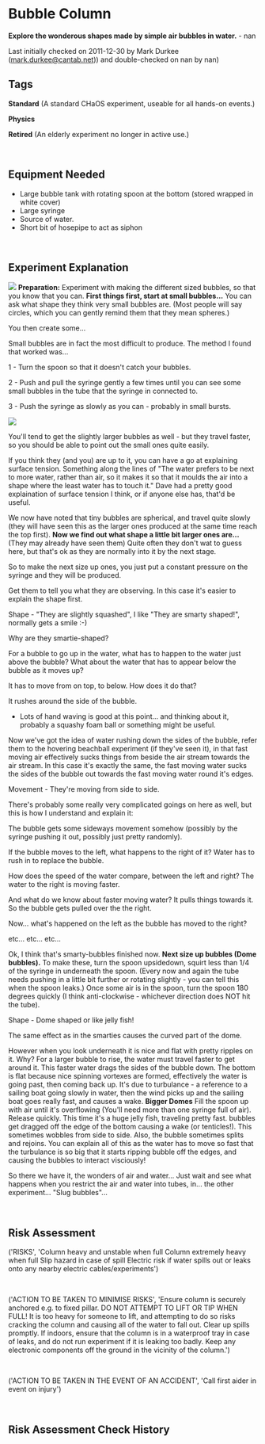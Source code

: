 # Bubble Column

**Explore the wonderous shapes made by simple air bubbles in water.** - nan

Last initially checked on 2011-12-30 by Mark Durkee (mark.durkee@cantab.net)) and double-checked on nan by nan)

## Tags
<!--- Start Tags (DO NOT REMOVE THIS COMMENT) --->

**Standard** (A standard CHaOS experiment, useable for all hands-on events.)

**Physics**

**Retired** (An elderly experiment no longer in active use.)
<!--- End Tags (DO NOT REMOVE THIS COMMENT) --->

<br/>

## Equipment Needed 
- Large bubble tank with rotating spoon at the bottom (stored wrapped in white cover)
- Large syringe
- Source of water.
- Short bit of hosepipe to act as siphon

<br/>

## Experiment Explanation 

![](/chaos/sites/default/files/bubblecol2.jpg)
**Preparation:**
Experiment with making the different sized bubbles, so that you know that you can.
**First things first, start at small bubbles...**
You can ask what shape they think very small bubbles are. (Most people will say circles, which you can gently remind them that they mean spheres.)  

You then create some...  

Small bubbles are in fact the most difficult to produce. The method I found that worked was...  

1 - Turn the spoon so that it doesn't catch your bubbles.  

2 - Push and pull the syringe gently a few times until you can see some small bubbles in the tube that the syringe in connected to.  

3 - Push the syringe as slowly as you can - probably in small bursts.  

![](/chaos/sites/default/files/bubblecol1.jpg)  

You'll tend to get the slightly larger bubbles as well - but they travel faster, so you should be able to point out the small ones quite easily.  

If you think they (and you) are up to it, you can have a go at explaining surface tension. Something along the lines of "The water prefers to be next to more water, rather than air, so it makes it so that it moulds the air into a shape where the least water has to touch it." Dave had a pretty good explaination of surface tension I think, or if anyone else has, that'd be useful.  

We now have noted that tiny bubbles are spherical, and travel quite slowly (they will have seen this as the larger ones produced at the same time reach the top first).
**Now we find out what shape a little bit larger ones are...** (They may already have seen them)
Quite often they don't wat to guess here, but that's ok as they are normally into it by the next stage.   

So to make the next size up ones, you just put a constant pressure on the syringe and they will be produced.  

Get them to tell you what they are observing. In this case it's easier to explain the shape first.

Shape - "They are slightly squashed", I like "They are smarty shaped!", normally gets a smile :-)  

Why are they smartie-shaped?  

For a bubble to go up in the water, what has to happen to the water just above the bubble? What about the water that has to appear below the bubble as it moves up?  

It has to move from on top, to below. How does it do that?  

It rushes around the side of the bubble.  

- Lots of hand waving is good at this point... and thinking about it, probably a squashy foam ball or something might be useful.  

Now we've got the idea of water rushing down the sides of the bubble, refer them to the hovering beachball experiment (if they've seen it), in that fast moving air effectively sucks things from beside the air stream towards the air stream. In this case it's exactly the same, the fast moving water sucks the sides of the bubble out towards the fast moving water round it's edges.

Movement - They're moving from side to side.  

There's probably some really very complicated goings on here as well, but this is how I understand and explain it:  

The bubble gets some sideways movement somehow (possibly by the syringe pushing it out, possibly just pretty randomly).  

If the bubble moves to the left, what happens to the right of it? Water has to rush in to replace the bubble.  

How does the speed of the water compare, between the left and right? The water to the right is moving faster.  

And what do we know about faster moving water? It pulls things towards it. So the bubble gets pulled over the the right.  

Now... what's happened on the left as the bubble has moved to the right?  

etc... etc... etc...  


Ok, I think that's smarty-bubbles finished now.
**Next size up bubbles (Dome bubbles).**
To make these, turn the spoon upsidedown, squirt less than 1/4 of the syringe in underneath the spoon. (Every now and again the tube needs pushing in a little bit further or rotating slightly - you can tell this when the spoon leaks.) Once some air is in the spoon, turn the spoon 180 degrees quickly (I think anti-clockwise - whichever direction does NOT hit the tube).

Shape - Dome shaped or like jelly fish!  

The same effect as in the smarties causes the curved part of the dome.  

However when you look underneath it is nice and flat with pretty ripples on it. Why? For a larger bubble to rise, the water must travel faster to get around it. This faster water drags the sides of the bubble down. The bottom is flat because nice spinning vortexes are formed, effectively the water is going past, then coming back up. It's due to turbulance - a reference to a sailing boat going slowly in water, then the wind picks up and the sailing boat goes really fast, and causes a wake.
**Bigger Domes**
Fill the spoon up with air until it's overflowing (You'll need more than one syringe full of air). Release quickly. This time it's a huge jelly fish, traveling pretty fast. bubbles get dragged off the edge of the bottom causing a wake (or tenticles!). This sometimes wobbles from side to side. Also, the bubble sometimes splits and rejoins. You can explain all of this as the water has to move so fast that the turbulance is so big that it starts ripping bubble off the edges, and causing the bubbles to interact visciously!

So there we have it, the wonders of air and water... Just wait and see what happens when you restrict the air and water into tubes, in... the other experiment... "Slug bubbles"...



























<br/>

## Risk Assessment

('RISKS', 'Column heavy and unstable when full  Column extremely heavy when full  Slip hazard in case of spill  Electric risk if water spills out or leaks onto any nearby electric cables/experiments')

<br/>

('ACTION TO BE TAKEN TO MINIMISE RISKS', 'Ensure column is securely anchored e.g. to fixed pillar.  DO NOT ATTEMPT TO LIFT OR TIP WHEN FULL!  It is too heavy for someone to lift, and attempting to do so risks cracking the column and causing all of the water to fall out.  Clear up spills promptly.  If indoors, ensure that the column is in a waterproof tray in case of leaks, and do not run experiment if it is leaking too badly.  Keep any electronic components off the ground in the vicinity of the column.')

<br/>

('ACTION TO BE TAKEN IN THE EVENT OF AN ACCIDENT', 'Call first aider in event on injury')

<br/>

## Risk Assessment Check History 


